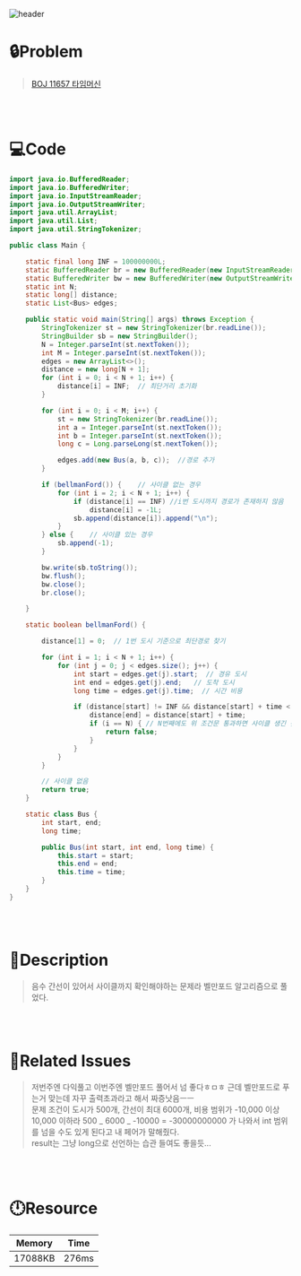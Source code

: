 ![header](https://capsule-render.vercel.app/api?type=waving&height=200&color=0:FF658D,100:FFCB32&text=BOJ%2011657&fontColor=FFFFFF&fontAlign=80&fontAlignY=35&fontSize=50)

# **🔒Problem**

> [BOJ 11657 타임머신](https://www.acmicpc.net/problem/11657)

<br>
<br>

# **💻Code**

```java
import java.io.BufferedReader;
import java.io.BufferedWriter;
import java.io.InputStreamReader;
import java.io.OutputStreamWriter;
import java.util.ArrayList;
import java.util.List;
import java.util.StringTokenizer;

public class Main {

    static final long INF = 100000000L;
    static BufferedReader br = new BufferedReader(new InputStreamReader(System.in));
    static BufferedWriter bw = new BufferedWriter(new OutputStreamWriter(System.out));
    static int N;
    static long[] distance;
    static List<Bus> edges;

    public static void main(String[] args) throws Exception {
        StringTokenizer st = new StringTokenizer(br.readLine());
        StringBuilder sb = new StringBuilder();
        N = Integer.parseInt(st.nextToken());
        int M = Integer.parseInt(st.nextToken());
        edges = new ArrayList<>();
        distance = new long[N + 1];
        for (int i = 0; i < N + 1; i++) {
            distance[i] = INF;  // 최단거리 초기화
        }

        for (int i = 0; i < M; i++) {
            st = new StringTokenizer(br.readLine());
            int a = Integer.parseInt(st.nextToken());
            int b = Integer.parseInt(st.nextToken());
            long c = Long.parseLong(st.nextToken());

            edges.add(new Bus(a, b, c));  //경로 추가
        }

        if (bellmanFord()) {    // 사이클 없는 경우
            for (int i = 2; i < N + 1; i++) {
                if (distance[i] == INF) //i번 도시까지 경로가 존재하지 않음
                    distance[i] = -1L;
                sb.append(distance[i]).append("\n");
            }
        } else {    // 사이클 있는 경우
            sb.append(-1);
        }

        bw.write(sb.toString());
        bw.flush();
        bw.close();
        br.close();

    }

    static boolean bellmanFord() {

        distance[1] = 0;  // 1번 도시 기준으로 최단경로 찾기

        for (int i = 1; i < N + 1; i++) {
            for (int j = 0; j < edges.size(); j++) {
                int start = edges.get(j).start;  // 경유 도시
                int end = edges.get(j).end;   // 도착 도시
                long time = edges.get(j).time;  // 시간 비용

                if (distance[start] != INF && distance[start] + time < distance[end]) {
                    distance[end] = distance[start] + time;
                    if (i == N) { // N번째에도 위 조건문 통과하면 사이클 생긴 것임
                        return false;
                    }
                }
            }
        }

        // 사이클 없음
        return true;
    }

    static class Bus {
        int start, end;
        long time;

        public Bus(int start, int end, long time) {
            this.start = start;
            this.end = end;
            this.time = time;
        }
    }
}

```

<br>
<br>

# **🔑Description**

> 음수 간선이 있어서 사이클까지 확인해야하는 문제라 벨만포드 알고리즘으로 풀었다.

<br>
<br>

# **📑Related Issues**

> 저번주엔 다익풀고 이번주엔 벨만포드 풀어서 넘 좋다ㅎㅁㅎ
> 근데 벨만포드로 푸는거 맞는데 자꾸 출력초과라고 해서 짜증낫음ㅡㅡ\
> 문제 조건이 도시가 500개, 간선이 최대 6000개, 비용 범위가 -10,000 이상 10,000 이하라 500 _ 6000 _ -10000 = -30000000000 가 나와서 int 범위를 넘을 수도 있게 된다고 내 페어가 말해줬다.\
> result는 그냥 long으로 선언하는 습관 들여도 좋을듯...

<br>
<br>

# **🕛Resource**

| Memory  | Time  |
| ------- | ----- |
| 17088KB | 276ms |
